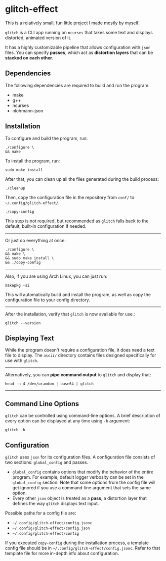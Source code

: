 # glitch-effect
This is a relatively small, fun little project I made mostly by myself.

`glitch` is a CLI app running on `ncurses` that takes some text and
displays distorted, animated version of it.

It has a highly customizable pipeline that allows configuration with
`json` files. You can specify **passes**, which act as **distortion layers** that
can be **stacked on each other**.


## Dependencies
The following dependencies are required to build and run the program:

* make
* g++
* ncurses
* nlohmann-json


## Installation
To configure and build the program, run: 
```
./configure \
&& make
```

To install the program, run:
```
sudo make install
```

After that, you can clean up all the files generated during the build process:
```
./cleanup
```

Then, copy the configuration file in the repository from `conf/` to
`~/.config/glitch-effect/`.
```
./copy-config
```
This step is not required, but recommended as `glitch` falls back
to the default, built-in configuration if needed.

---

Or just do everything at once:
```
./configure \
&& make \
&& sudo make install \
&& ./copy-config
```

---

Also, if you are using Arch Linux, you can just run:
```
makepkg -si
```
This will automatically build and install the program, as well as
copy the configuration file to your config directory.

---

After the installation, verify that `glitch` is now available for use.:
```
glitch --version
```


## Displaying Text
While the program doesn't require a configuration file, it does need
a text file to display. The `ascii/` directory contains files designed
specifically for use with `glitch`.

---

Alternatively, you can **pipe command output** to `glitch` and display that:
```
head -n 4 /dev/urandom | base64 | glitch
```

---


## Command Line Options
`glitch` can be controlled using command-line options. A brief description
of every option can be displayed at any time using `-h` argument:
```
glitch -h
```


## Configuration
`glitch` uses `json` for its configuration files. A configuration file consists 
of two sections: `global_config` and passes.

* `global_config` contains options that modify the behavior of the entire
program. For example, default logger verbosity can be set in the `global_config`
section. Note that some options from the config file will get ignored if you
use a command-line argument that sets the same option.
* Every other `json` object is treated as a **pass**, a distortion layer
that defines the way `glitch` displays text input.

Possible paths for a config file are:
* `~/.config/glitch-effect/config.jsonc`
* `~/.config/glitch-effect/config.json`
* `~/.config/glitch-effect/config`

If you executed `copy-config` during the installation process, a template
config file should be in `~/.config/glitch-effect/config.jsonc`.
Refer to that template file for more in-depth info about configuration.
